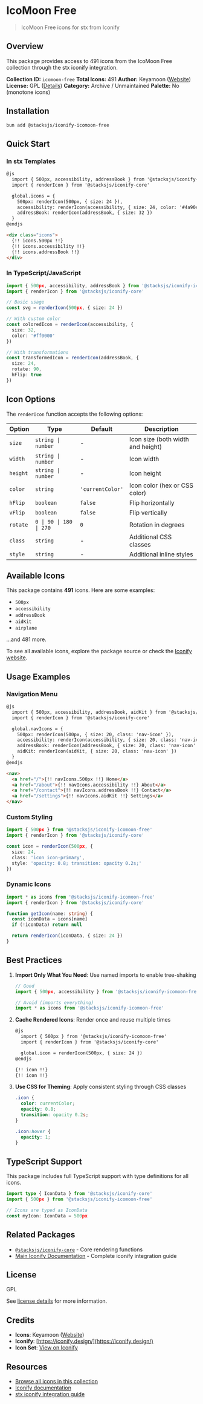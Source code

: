 # IcoMoon Free

> IcoMoon Free icons for stx from Iconify

## Overview

This package provides access to 491 icons from the IcoMoon Free collection through the stx iconify integration.

**Collection ID:** `icomoon-free`
**Total Icons:** 491
**Author:** Keyamoon ([Website](https://github.com/Keyamoon/IcoMoon-Free))
**License:** GPL ([Details](https://www.gnu.org/licenses/gpl.html))
**Category:** Archive / Unmaintained
**Palette:** No (monotone icons)

## Installation

```bash
bun add @stacksjs/iconify-icomoon-free
```

## Quick Start

### In stx Templates

```html
@js
  import { 500px, accessibility, addressBook } from '@stacksjs/iconify-icomoon-free'
  import { renderIcon } from '@stacksjs/iconify-core'

  global.icons = {
    500px: renderIcon(500px, { size: 24 }),
    accessibility: renderIcon(accessibility, { size: 24, color: '#4a90e2' }),
    addressBook: renderIcon(addressBook, { size: 32 })
  }
@endjs

<div class="icons">
  {!! icons.500px !!}
  {!! icons.accessibility !!}
  {!! icons.addressBook !!}
</div>
```

### In TypeScript/JavaScript

```typescript
import { 500px, accessibility, addressBook } from '@stacksjs/iconify-icomoon-free'
import { renderIcon } from '@stacksjs/iconify-core'

// Basic usage
const svg = renderIcon(500px, { size: 24 })

// With custom color
const coloredIcon = renderIcon(accessibility, {
  size: 32,
  color: '#ff0000'
})

// With transformations
const transformedIcon = renderIcon(addressBook, {
  size: 24,
  rotate: 90,
  hFlip: true
})
```

## Icon Options

The `renderIcon` function accepts the following options:

| Option | Type | Default | Description |
|--------|------|---------|-------------|
| `size` | `string \| number` | - | Icon size (both width and height) |
| `width` | `string \| number` | - | Icon width |
| `height` | `string \| number` | - | Icon height |
| `color` | `string` | `'currentColor'` | Icon color (hex or CSS color) |
| `hFlip` | `boolean` | `false` | Flip horizontally |
| `vFlip` | `boolean` | `false` | Flip vertically |
| `rotate` | `0 \| 90 \| 180 \| 270` | `0` | Rotation in degrees |
| `class` | `string` | - | Additional CSS classes |
| `style` | `string` | - | Additional inline styles |

## Available Icons

This package contains **491** icons. Here are some examples:

- `500px`
- `accessibility`
- `addressBook`
- `aidKit`
- `airplane`

...and 481 more.

To see all available icons, explore the package source or check the [Iconify website](https://icon-sets.iconify.design/icomoon-free/).

## Usage Examples

### Navigation Menu

```html
@js
  import { 500px, accessibility, addressBook, aidKit } from '@stacksjs/iconify-icomoon-free'
  import { renderIcon } from '@stacksjs/iconify-core'

  global.navIcons = {
    500px: renderIcon(500px, { size: 20, class: 'nav-icon' }),
    accessibility: renderIcon(accessibility, { size: 20, class: 'nav-icon' }),
    addressBook: renderIcon(addressBook, { size: 20, class: 'nav-icon' }),
    aidKit: renderIcon(aidKit, { size: 20, class: 'nav-icon' })
  }
@endjs

<nav>
  <a href="/">{!! navIcons.500px !!} Home</a>
  <a href="/about">{!! navIcons.accessibility !!} About</a>
  <a href="/contact">{!! navIcons.addressBook !!} Contact</a>
  <a href="/settings">{!! navIcons.aidKit !!} Settings</a>
</nav>
```

### Custom Styling

```typescript
import { 500px } from '@stacksjs/iconify-icomoon-free'
import { renderIcon } from '@stacksjs/iconify-core'

const icon = renderIcon(500px, {
  size: 24,
  class: 'icon icon-primary',
  style: 'opacity: 0.8; transition: opacity 0.2s;'
})
```

### Dynamic Icons

```typescript
import * as icons from '@stacksjs/iconify-icomoon-free'
import { renderIcon } from '@stacksjs/iconify-core'

function getIcon(name: string) {
  const iconData = icons[name]
  if (!iconData) return null

  return renderIcon(iconData, { size: 24 })
}
```

## Best Practices

1. **Import Only What You Need**: Use named imports to enable tree-shaking
   ```typescript
   // Good
   import { 500px, accessibility } from '@stacksjs/iconify-icomoon-free'

   // Avoid (imports everything)
   import * as icons from '@stacksjs/iconify-icomoon-free'
   ```

2. **Cache Rendered Icons**: Render once and reuse multiple times
   ```html
   @js
     import { 500px } from '@stacksjs/iconify-icomoon-free'
     import { renderIcon } from '@stacksjs/iconify-core'

     global.icon = renderIcon(500px, { size: 24 })
   @endjs

   {!! icon !!}
   {!! icon !!}
   ```

3. **Use CSS for Theming**: Apply consistent styling through CSS classes
   ```css
   .icon {
     color: currentColor;
     opacity: 0.8;
     transition: opacity 0.2s;
   }

   .icon:hover {
     opacity: 1;
   }
   ```

## TypeScript Support

This package includes full TypeScript support with type definitions for all icons.

```typescript
import type { IconData } from '@stacksjs/iconify-core'
import { 500px } from '@stacksjs/iconify-icomoon-free'

// Icons are typed as IconData
const myIcon: IconData = 500px
```

## Related Packages

- [`@stacksjs/iconify-core`](../iconify-core) - Core rendering functions
- [Main Iconify Documentation](../../docs/iconify.md) - Complete iconify integration guide

## License

GPL

See [license details](https://www.gnu.org/licenses/gpl.html) for more information.

## Credits

- **Icons**: Keyamoon ([Website](https://github.com/Keyamoon/IcoMoon-Free))
- **Iconify**: [https://iconify.design/](https://iconify.design/)
- **Icon Set**: [View on Iconify](https://icon-sets.iconify.design/icomoon-free/)

## Resources

- [Browse all icons in this collection](https://icon-sets.iconify.design/icomoon-free/)
- [Iconify documentation](https://iconify.design/docs/)
- [stx iconify integration guide](../../docs/iconify.md)
